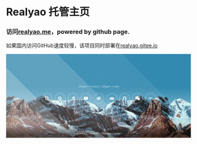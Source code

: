 # Realyao 托管主页

### 访问[realyao.me](https://realyao.me)，powered by github page.


如果国内访问GitHub速度较慢，该项目同时部署在[realyao.gitee.io](https://realyao.gitee.io)

![主页](https://raw.githubusercontent.com/realyao/imgHosting/master/img/yindex.png)


